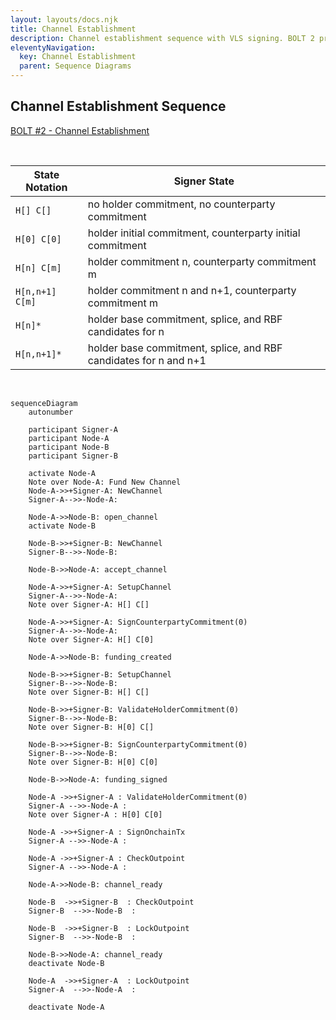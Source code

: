 ```yaml
---
layout: layouts/docs.njk
title: Channel Establishment
description: Channel establishment sequence with VLS signing. BOLT 2 protocol flow showing remote signer API calls for Lightning channel setup.
eleventyNavigation:
  key: Channel Establishment
  parent: Sequence Diagrams
---
```


## Channel Establishment Sequence

[BOLT #2 - Channel Establishment](https://github.com/lightningnetwork/lightning-rfc/blob/master/02-peer-protocol.md#channel-establishment)

<br>

   | State Notation  | Signer State                                                     |
   |-----------------|------------------------------------------------------------------|
   | `H[] C[]`       | no holder commitment, no counterparty commitment                 |
   | `H[0] C[0]`     | holder initial commitment, counterparty initial commitment       |
   | `H[n] C[m]`     | holder commitment n, counterparty commitment m                   |
   | `H[n,n+1] C[m]` | holder commitment n and n+1, counterparty commitment m           |
   | `H[n]*`         | holder base commitment, splice, and RBF candidates for n         |
   | `H[n,n+1]*`     | holder base commitment, splice, and RBF candidates for n and n+1 |

<br>

```mermaid
sequenceDiagram
    autonumber

    participant Signer-A
    participant Node-A
    participant Node-B
    participant Signer-B

    activate Node-A
    Note over Node-A: Fund New Channel
    Node-A->>+Signer-A: NewChannel
    Signer-A-->>-Node-A: 

    Node-A->>Node-B: open_channel
    activate Node-B

    Node-B->>+Signer-B: NewChannel
    Signer-B-->>-Node-B: 

    Node-B->>Node-A: accept_channel

    Node-A->>+Signer-A: SetupChannel
    Signer-A-->>-Node-A: 
    Note over Signer-A: H[] C[]

    Node-A->>+Signer-A: SignCounterpartyCommitment(0)
    Signer-A-->>-Node-A: 
    Note over Signer-A: H[] C[0]

    Node-A->>Node-B: funding_created

    Node-B->>+Signer-B: SetupChannel
    Signer-B-->>-Node-B: 
    Note over Signer-B: H[] C[]

    Node-B->>+Signer-B: ValidateHolderCommitment(0)
    Signer-B-->>-Node-B: 
    Note over Signer-B: H[0] C[]

    Node-B->>+Signer-B: SignCounterpartyCommitment(0)
    Signer-B-->>-Node-B: 
    Note over Signer-B: H[0] C[0]

    Node-B->>Node-A: funding_signed

    Node-A ->>+Signer-A : ValidateHolderCommitment(0)
    Signer-A -->>-Node-A : 
    Note over Signer-A : H[0] C[0]

    Node-A ->>+Signer-A : SignOnchainTx
    Signer-A -->>-Node-A : 

    Node-A ->>+Signer-A : CheckOutpoint
    Signer-A -->>-Node-A : 

    Node-A->>Node-B: channel_ready

    Node-B  ->>+Signer-B  : CheckOutpoint
    Signer-B  -->>-Node-B  : 

    Node-B  ->>+Signer-B  : LockOutpoint
    Signer-B  -->>-Node-B  : 

    Node-B->>Node-A: channel_ready
    deactivate Node-B

    Node-A  ->>+Signer-A  : LockOutpoint
    Signer-A  -->>-Node-A  : 

    deactivate Node-A
```

